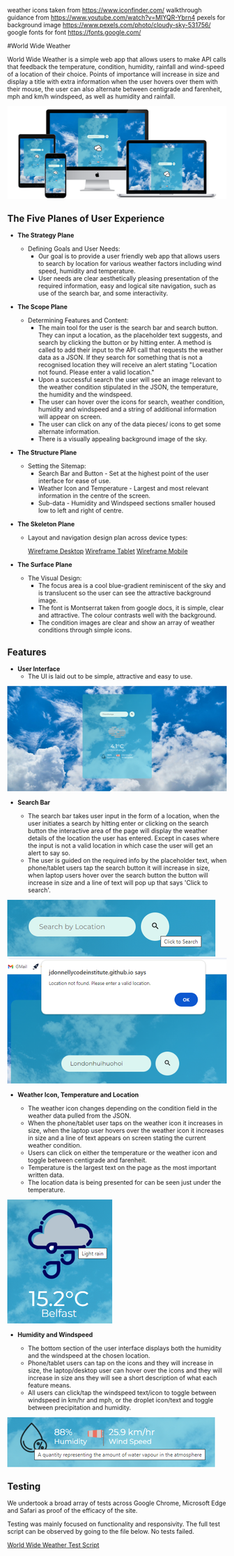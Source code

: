 weather icons taken from https://www.iconfinder.com/
walkthrough guidance from https://www.youtube.com/watch?v=MIYQR-Ybrn4
pexels for background image https://www.pexels.com/photo/cloudy-sky-531756/
google fonts for font https://fonts.google.com/

#World Wide Weather

World Wide Weather is a simple web app that allows users to make API calls that feedback the temperature, condition, humidity, rainfall and wind-speed of a location of their choice. Points of importance will increase in size and display a title with extra information when the user hovers over them with their mouse, the user can also alternate between centigrade and farenheit, mph and km/h windspeed, as well as humidity and rainfall.

![Responsive Mockup](assets/images/mock-up.png)

## The Five Planes of User Experience

- __The Strategy Plane__
  - Defining Goals and User Needs:
    - Our goal is to provide a user friendly web app that allows users to search by location for various weather factors including wind speed, humidity and temperature.
    - User needs are clear aesthetically pleasing presentation of the required information, easy and logical site navigation, such as use of the search bar, and some interactivity.

- __The Scope Plane__
  - Determining Features and Content:
    - The main tool for the user is the search bar and search button. They can input a location, as the placeholder text suggests, and search by clicking the button or by hitting enter. A method is called to add their input to the API call that requests the weather data as a JSON. If they search for something that is not a recognised location they will receive an alert stating "Location not found. Please enter a valid location."
    - Upon a successful search the user will see an image relevant to the weather condition stipulated in the JSON, the temperature, the humidity and the windspeed.
    - The user can hover over the icons for search, weather condition, humidity and windspeed and a string of additional information will appear on screen.
    - The user can click on any of the data pieces/ icons to get some alternate information.
    - There is a visually appealing background image of the sky.

- __The Structure Plane__
  - Setting the Sitemap:
    - Search Bar and Button - Set at the highest point of the user interface for ease of use.
    - Weather Icon and Temperature - Largest and most relevant information in the centre of the screen.
    - Sub-data - Humidity and Windspeed sections smaller housed low to left and right of centre.

- __The Skeleton Plane__
  - Layout and navigation design plan across device types:

    [Wireframe Desktop](assets/images/wireframe-laptop.png)
    [Wireframe Tablet](assets/images/wireframe-tablet.png)
    [Wireframe Mobile](assets/images/wireframe-mobile.png)

- __The Surface Plane__
  - The Visual Design:
    - The focus area is a cool blue-gradient reminiscent of the sky and is translucent so the user can see the attractive background image.
    - The font is Montserrat taken from google docs, it is simple, clear and attractive. The colour contrasts well with the background.
    - The condition images are clear and show an array of weather conditions through simple icons.

## Features

- __User Interface__
  - The UI is laid out to be simple, attractive and easy to use.

![User Interface](assets/images/full-screen.png)

- __Search Bar__

  - The search bar takes user input in the form of a location, when the user initiates a search by hitting enter or clicking on the search button the interactive area of the page will display the weather details of the location the user has entered. Except in cases where the input is not a valid location in which case the user will get an alert to say so.
  - The user is guided on the required info by the placeholder text, when phone/tablet users tap the search button it will increase in size, when laptop users hover over the search button the button will increase in size and a line of text will pop up that says 'Click to search'.

![Search Bar](assets/images/search-bar.png)
![Invalid Input](assets/images/invalid-input.png)

- __Weather Icon, Temperature and Location__ 

  - The weather icon changes depending on the condition field in the weather data pulled from the JSON.
  - When the phone/tablet user taps on the weather icon it increases in size, when the laptop user hovers over the weather icon it increases in size and a line of text appears on screen stating the current weather condition.
  - Users can click on either the temperature or the weather icon and toggle between centigrade and farenheit.
  - Temperature is the largest text on the page as the most important written data.
  - The location data is being presented for can be seen just under the temperature.

![Weather Icon, Temperature and Location](assets/images/temp-icon-location.png)

- __Humidity and Windspeed__ 

  - The bottom section of the user interface displays both the humidity and the windspeed at the chosen location.
  - Phone/tablet users can tap on the icons and they will increase in size, the laptop/desktop user can hover over the icons and they will increase in size ans they will see a short description of what each feature means.
  - All users can click/tap the windspeed text/icon to toggle between windspeed in km/hr and mph, or the droplet icon/text and toggle between precipitation and humidity.

![Humidity and Windspeed](assets/images/humidity.png)

## Testing 

We undertook a broad array of tests across Google Chrome, Microsoft Edge and Safari as proof of the efficacy of the site.

Testing was mainly focused on functionality and responsivity. The full test script can be observed by going to the file below. No tests failed.

[World Wide Weather Test Script](world-wide-weather-script.md)